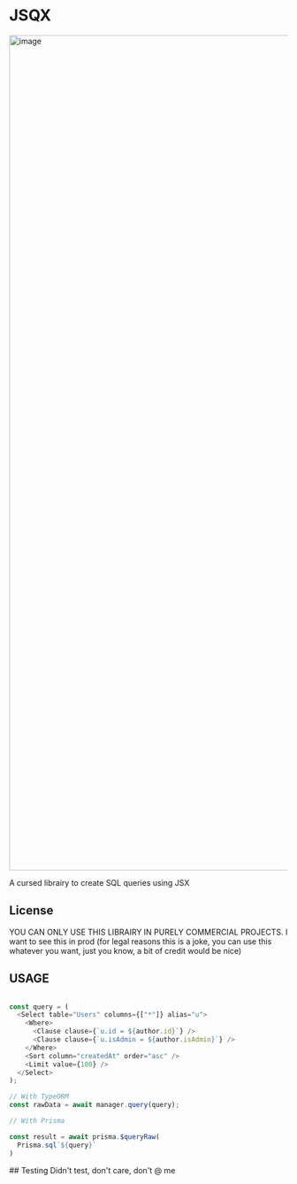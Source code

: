 # JSQX
<img width="1510" alt="image" src="https://github.com/achrafl0/jsqx/assets/63306573/569c26bb-0031-4d53-b14a-ddeca5d02c02">

A cursed librairy to create SQL queries using JSX

## License

YOU CAN ONLY USE THIS LIBRAIRY IN PURELY COMMERCIAL PROJECTS.
I want to see this in prod
(for legal reasons this is a joke, you can use this whatever you want, just you know, a bit of credit would be nice)

## USAGE

```typescript

const query = (
  <Select table="Users" columns={["*"]} alias="u">
    <Where>
      <Clause clause={`u.id = ${author.id}`} />
      <Clause clause={`u.isAdmin = ${author.isAdmin}`} />
    </Where>
    <Sort column="createdAt" order="asc" />
    <Limit value={100} />
  </Select>
);

// With TypeORM
const rawData = await manager.query(query);

// With Prisma

const result = await prisma.$queryRaw(
  Prisma.sql`${query}`
)


```

## Testing
Didn't test, don't care, don't @ me
